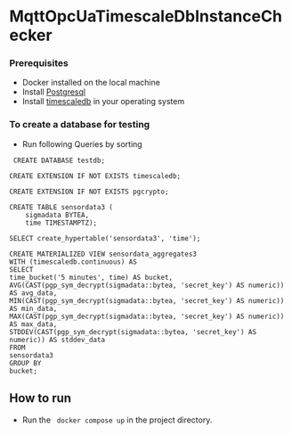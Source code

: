 # MqttOpcUaTimescaleDbInstanceChecker

### Prerequisites
+ Docker installed on the local machine
+ Install [Postgresql](https://www.postgresql.org/download/)
+ Install [timescaledb](https://docs.timescale.com/self-hosted/latest/install/installation-windows/#add-the-timescaledb-extension-to-your-database) in your operating system

### To create a database for testing

+ Run following Queries by sorting

```
 CREATE DATABASE testdb;
```

```
CREATE EXTENSION IF NOT EXISTS timescaledb;
```
```
CREATE EXTENSION IF NOT EXISTS pgcrypto;
```
```
CREATE TABLE sensordata3 (
    sigmadata BYTEA,
    time TIMESTAMPTZ);
```
```
SELECT create_hypertable('sensordata3', 'time');
```
```
CREATE MATERIALIZED VIEW sensordata_aggregates3
WITH (timescaledb.continuous) AS
SELECT
time_bucket('5 minutes', time) AS bucket,
AVG(CAST(pgp_sym_decrypt(sigmadata::bytea, 'secret_key') AS numeric)) AS avg_data,
MIN(CAST(pgp_sym_decrypt(sigmadata::bytea, 'secret_key') AS numeric)) AS min_data,
MAX(CAST(pgp_sym_decrypt(sigmadata::bytea, 'secret_key') AS numeric)) AS max_data,
STDDEV(CAST(pgp_sym_decrypt(sigmadata::bytea, 'secret_key') AS numeric)) AS stddev_data
FROM
sensordata3
GROUP BY
bucket;
```

## How to run

+ Run the ``` docker compose up``` in the project directory.
